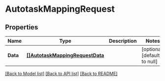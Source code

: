 # AutotaskMappingRequest

## Properties
Name | Type | Description | Notes
------------ | ------------- | ------------- | -------------
**Data** | [**[]AutotaskMappingRequestData**](AutotaskMappingRequest_data.md) |  | [optional] [default to null]

[[Back to Model list]](../README.md#documentation-for-models) [[Back to API list]](../README.md#documentation-for-api-endpoints) [[Back to README]](../README.md)

